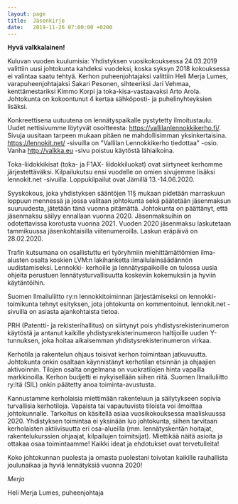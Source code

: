```yaml
---
layout: page
title:  Jäsenkirje
date:   2019-11-26 07:00:00 +0200
---
```


**Hyvä valkkalainen!**

Kuluvan vuoden kuulumisia:
Yhdistyksen vuosikokouksessa 24.03.2019 valittiin uusi johtokunta kahdeksi vuodeksi, koska syksyn 2018 kokouksessa ei valintaa saatu tehtyä. Kerhon puheenjohtajaksi valittiin Heli Merja Lumes, varapuheenjohtajaksi Sakari Pesonen, sihteeriksi Jari Vehmaa, kenttämestariksi Kimmo Korpi ja toka-kisa-vastaavaksi Arto Arola. Johtokunta on kokoontunut 4 kertaa sähköposti- ja puhelinyhteyksien lisäksi.

Konkreettisena uutuutena on lennätyspaikalle pystytetty ilmoitustaulu. Uudet nettisivumme löytyvät osoitteesta: <https://vallilanlennokkikerho.fi/>. Sivuja uusitaan tarpeen mukaan pitäen ne mahdollisimman yksinkertaisina. <https://lennokit.net/> -sivuilla on "Vallilan Lennokkikerho tiedottaa" -osio. Vanha <http://valkka.eu> -sivu poistuu käytöstä lähiaikoina.

Toka-liidokkikisat (toka- ja F1AX- liidokkiluokat) ovat siirtyneet kerhomme järjestettäväksi. Kilpailukutsu ensi vuodelle on omien sivujemme lisäksi lennokit.net -sivuilla. Loppukilpailut ovat Jämillä 13.-14.06.2020.

Syyskokous, joka yhdistyksen sääntöjen 11§ mukaan pidetään marraskuun
loppuun mennessä ja jossa valitaan johtokunta sekä päätetään jäsenmaksun
suuruudesta, jätetään tänä vuonna pitämättä. Johtokunta on päättänyt, että
jäsenmaksu säilyy ennallaan vuonna 2020. Jäsenmaksuihin on odotettavissa
korotusta vuonna 2021. Vuoden 2020 jäsenmaksu laskutetaan tammikuussa
jäsenkohtaisilla viitenumeroilla. Laskun eräpäivä on 28.02.2020.

Trafin kutsumana on osallistuttu eri työryhmiin miehittämättömien ilma-alusten
osalta koskien LVM:n lakihanketta ilmailulainsäädännön uudistamiseksi.
Lennokki-
kerhoille ja lennätyspaikoille on tulossa uusia ohjeita perustuen
lennätysturvallisuutta
koskeviin kokemuksiin ja hyviin käytäntöihin.

Suomen Ilmailuliitto ry:n lennokkitoiminnan järjestämiseksi on lennokki-
toimikunta tehnyt esityksen, jota johtokunta on kommentoinut. lennokit.net -
sivuilla
on asiasta ajankohtaista tietoa.

PRH (Patentti- ja rekisterihallitus) on siirtynyt pois yhdistysrekisterinumeron käytöstä ja antanut kaikille yhdistysrekisterinumeron haltijoille uuden Y-tunnuksen, joka hoitaa aikaisemman yhdistysrekisterinumeron virkaa.

Kerhotila ja rakentelun ohjaus toisivat kerhon toimintaan jatkuvuutta. Johtokunta onkin osaltaan käynnistänyt kerhotilan etsinnän ja ohjaajien aktivoinnin. Tilojen osalta ongelmana on vuokratilojen hinta vapailla markkinoilla. Kerhon budjetti ei nykyisellään siihen riitä. Suomen Ilmailuliitto ry:ltä (SIL) onkin päätetty anoa toiminta-avustusta.

Kannustamme kerholaisia miettimään rakenteluun ja säilytykseen sopivia turvallisia kerhotiloja. Vapaista tai vapautuvista tiloista voi ilmoittaa johtokunnalle. Tarkoitus on käsitellä asiaa vuosikokouksessa maaliskuussa 2020. Yhdistyksen toimintaa ei yksinään luo johtokunta, siihen tarvitaan kerholaisten aktiivisuutta eri osa-alueilla (mm. lennätyskentän hoitajat, rakentelukurssien ohjaajat, kilpailujen toimitsijat). Miettikää näitä asioita ja ottakaa osaa toimintaamme! Kaikki ideat ja ehdotukset ovat tervetulleita! 

Koko johtokunnan puolesta ja omasta puolestani toivotan kaikille rauhallista joulunaikaa ja hyviä lennätyksiä vuonna 2020!

*Merja*

Heli Merja Lumes,
puheenjohtaja